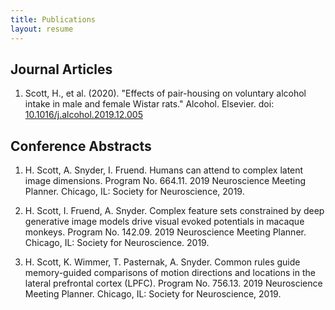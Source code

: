 ```yaml
---
title: Publications
layout: resume
---
```


## Journal Articles
1.	Scott, H., et al. (2020). "Effects of pair-housing on voluntary alcohol intake in male and female Wistar rats." Alcohol. Elsevier. doi: [10.1016/j.alcohol.2019.12.005](https://doi.org/10.1016/j.alcohol.2019.12.005)


## Conference Abstracts

1.	H. Scott, A. Snyder, I. Fruend. Humans can attend to complex latent image dimensions. Program No. 664.11. 2019 Neuroscience Meeting Planner. Chicago, IL: Society for Neuroscience, 2019.

2.	H. Scott, I. Fruend, A. Snyder. Complex feature sets constrained by deep generative image models drive visual evoked potentials in macaque monkeys. Program No. 142.09. 2019 Neuroscience Meeting Planner. Chicago, IL: Society for Neuroscience. 2019.

3.	H. Scott, K. Wimmer, T. Pasternak, A. Snyder. Common rules guide memory-guided comparisons of motion directions and locations in the lateral prefrontal cortex (LPFC). Program No. 756.13. 2019 Neuroscience Meeting Planner. Chicago, IL: Society for Neuroscience, 2019.

